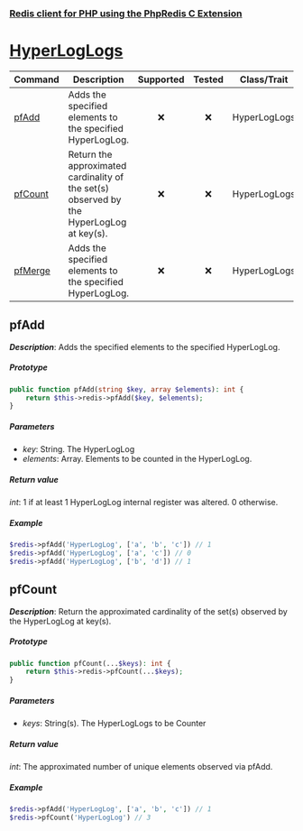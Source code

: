 ### [Redis client for PHP using the PhpRedis C Extension](../README.md)
# [HyperLogLogs](docs/hyperloglogs.md)

|Command            |Description                                                                                |Supported  |Tested     |Class/Trait    |Method         |
|---                |---                                                                                        |:-:        |:-:        |---            |---            |
|[pfAdd](#pfAdd)    |Adds the specified elements to the specified HyperLogLog.                                  |:x:        |:x:        |HyperLogLogs   |pfAdd          |
|[pfCount](#pfCount)|Return the approximated cardinality of the set(s) observed by the HyperLogLog at key(s).   |:x:        |:x:        |HyperLogLogs   |pfCount        |
|[pfMerge](#pfMerge)|Adds the specified elements to the specified HyperLogLog.                                  |:x:        |:x:        |HyperLogLogs   |pfMerge        |

## pfAdd

_**Description**_: Adds the specified elements to the specified HyperLogLog.

##### *Prototype*  

```php
public function pfAdd(string $key, array $elements): int {
    return $this->redis->pfAdd($key, $elements);
}
```

##### *Parameters*

- *key*: String. The HyperLogLog 
- *elements*: Array. Elements to be counted in the HyperLogLog. 

##### *Return value*

*int*: 1 if at least 1 HyperLogLog internal register was altered. 0 otherwise.

##### *Example*

```php
$redis->pfAdd('HyperLogLog', ['a', 'b', 'c']) // 1
$redis->pfAdd('HyperLogLog', ['a', 'c']) // 0
$redis->pfAdd('HyperLogLog', ['b', 'd']) // 1
```

## pfCount

_**Description**_: Return the approximated cardinality of the set(s) observed by the HyperLogLog at key(s).

##### *Prototype*  

```php
public function pfCount(...$keys): int {
    return $this->redis->pfCount(...$keys);
}
```

##### *Parameters*

- *keys*: String(s). The HyperLogLogs to be Counter 

##### *Return value*

*int*: The approximated number of unique elements observed via pfAdd.

##### *Example*

```php
$redis->pfAdd('HyperLogLog', ['a', 'b', 'c']) // 1
$redis->pfCount('HyperLogLog') // 3
```
